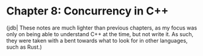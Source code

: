 Chapter 8: Concurrency in C++
========================================

(jdb| These notes are much lighter than previous chapters, as my focus
was only on being able to understand C++ at the time, but not write it.
As such, they were taken with a bent towards what to look for in other
languages, such as Rust.)


